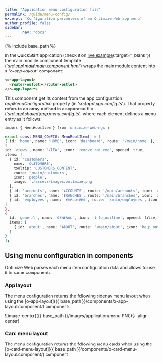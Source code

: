 ```yaml
---
title: "Application menu configuration file"
permalink: /guide/menu-config/
excerpt: "Configuration parameters of an Ontimize Web app menu"
author_profile: false
sidebar:
        nav: "docs"
---
```


{% include base_path %}

In the QuickStart application (check it on [live example](https://ontimizeweb.github.io/ontimize-web-ngx-quickstart){:target="_blank"}) the main module component template ('*src\app\main\main.component.html*') wraps the main module content into a '*o-app-layout*' component:

```html
<o-app-layout>
  <router-outlet></router-outlet>
</o-app-layout>
```

This component get its content from the app configuration *appMenuConfiguration* property
(in '*src\app\app.config.ts*'). That property refers to an array defined in a separated file ('*src\app\shared\app.menu.config.ts*') where each element defines a menu entry as it follows:

```bash
import { MenuRootItem } from 'ontimize-web-ngx';

export const MENU_CONFIG: MenuRootItem[] = [
{ id: 'home', name: 'HOME', icon: 'dashboard', route: '/main/home' },
{
id: 'views', name: 'VIEW', icon: 'remove_red_eye', opened: true,
items: [
  { id: 'customers',
    name: 'CUSTOMERS',
    tooltip: 'CUSTOMERS_CONTENT',
    route: '/main/customers',
    icon: 'people',
    image: './assets/images/ontimize.png'
  },
  { id: 'accounts', name: 'ACCOUNTS', route: '/main/accounts', icon: 'credit_card' },
  { id: 'branches', name: 'BRANCHES', route: '/main/branches', icon: 'account_balance' },
  { id: 'employees', name: 'EMPLOYEES', route: '/main/employees', icon: 'person' }
]
},
{
  id: 'general', name: 'GENERAL', icon: 'info_outline', opened: false,
  items: [
    { id: 'about', name: 'ABOUT', route: '/main/about', icon: 'help_outline' }
  ]
}
];
```
## Using menu configuration in components

Ontimize Web parses each menu item configuration data and allows to use it in some components:

### App layout

The menu configuration returns the following sidenav menu layout when using the [o-app-layout]({{ base_path }}/components/o-app-layout.component/) component:

![image-center]({{ base_path }}/images/application/menu.PNG){: .align-center}

### Card menu layout

The menu configuration returns the following menu cards when using the [o-card-menu-layout]({{ base_path }}/components/o-card-menu-layout.component/) component
